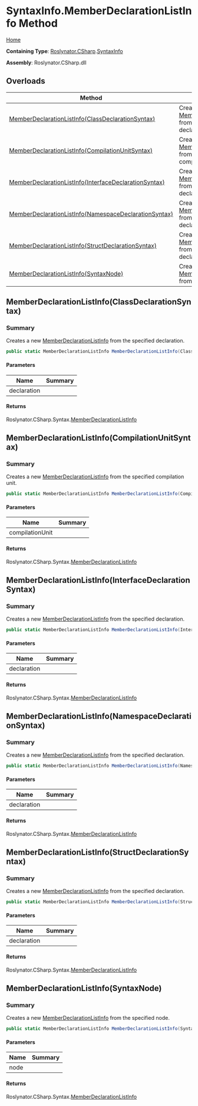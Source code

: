 # SyntaxInfo\.MemberDeclarationListInfo Method

[Home](../../../../README.md)

**Containing Type**: [Roslynator.CSharp](../../README.md)\.[SyntaxInfo](../README.md)

**Assembly**: Roslynator\.CSharp\.dll

## Overloads

| Method | Summary |
| ------ | ------- |
| [MemberDeclarationListInfo(ClassDeclarationSyntax)](#Roslynator_CSharp_SyntaxInfo_MemberDeclarationListInfo_Microsoft_CodeAnalysis_CSharp_Syntax_ClassDeclarationSyntax_) | Creates a new [MemberDeclarationListInfo](../../Syntax/MemberDeclarationListInfo/README.md) from the specified declaration\. |
| [MemberDeclarationListInfo(CompilationUnitSyntax)](#Roslynator_CSharp_SyntaxInfo_MemberDeclarationListInfo_Microsoft_CodeAnalysis_CSharp_Syntax_CompilationUnitSyntax_) | Creates a new [MemberDeclarationListInfo](../../Syntax/MemberDeclarationListInfo/README.md) from the specified compilation unit\. |
| [MemberDeclarationListInfo(InterfaceDeclarationSyntax)](#Roslynator_CSharp_SyntaxInfo_MemberDeclarationListInfo_Microsoft_CodeAnalysis_CSharp_Syntax_InterfaceDeclarationSyntax_) | Creates a new [MemberDeclarationListInfo](../../Syntax/MemberDeclarationListInfo/README.md) from the specified declaration\. |
| [MemberDeclarationListInfo(NamespaceDeclarationSyntax)](#Roslynator_CSharp_SyntaxInfo_MemberDeclarationListInfo_Microsoft_CodeAnalysis_CSharp_Syntax_NamespaceDeclarationSyntax_) | Creates a new [MemberDeclarationListInfo](../../Syntax/MemberDeclarationListInfo/README.md) from the specified declaration\. |
| [MemberDeclarationListInfo(StructDeclarationSyntax)](#Roslynator_CSharp_SyntaxInfo_MemberDeclarationListInfo_Microsoft_CodeAnalysis_CSharp_Syntax_StructDeclarationSyntax_) | Creates a new [MemberDeclarationListInfo](../../Syntax/MemberDeclarationListInfo/README.md) from the specified declaration\. |
| [MemberDeclarationListInfo(SyntaxNode)](#Roslynator_CSharp_SyntaxInfo_MemberDeclarationListInfo_Microsoft_CodeAnalysis_SyntaxNode_) | Creates a new [MemberDeclarationListInfo](../../Syntax/MemberDeclarationListInfo/README.md) from the specified node\. |

## MemberDeclarationListInfo\(ClassDeclarationSyntax\)<a name="Roslynator_CSharp_SyntaxInfo_MemberDeclarationListInfo_Microsoft_CodeAnalysis_CSharp_Syntax_ClassDeclarationSyntax_"></a>

### Summary

Creates a new [MemberDeclarationListInfo](../../Syntax/MemberDeclarationListInfo/README.md) from the specified declaration\.

```csharp
public static MemberDeclarationListInfo MemberDeclarationListInfo(ClassDeclarationSyntax declaration)
```

#### Parameters

| Name | Summary |
| ---- | ------- |
| declaration | |

#### Returns

Roslynator\.CSharp\.Syntax\.[MemberDeclarationListInfo](../../Syntax/MemberDeclarationListInfo/README.md)

## MemberDeclarationListInfo\(CompilationUnitSyntax\)<a name="Roslynator_CSharp_SyntaxInfo_MemberDeclarationListInfo_Microsoft_CodeAnalysis_CSharp_Syntax_CompilationUnitSyntax_"></a>

### Summary

Creates a new [MemberDeclarationListInfo](../../Syntax/MemberDeclarationListInfo/README.md) from the specified compilation unit\.

```csharp
public static MemberDeclarationListInfo MemberDeclarationListInfo(CompilationUnitSyntax compilationUnit)
```

#### Parameters

| Name | Summary |
| ---- | ------- |
| compilationUnit | |

#### Returns

Roslynator\.CSharp\.Syntax\.[MemberDeclarationListInfo](../../Syntax/MemberDeclarationListInfo/README.md)

## MemberDeclarationListInfo\(InterfaceDeclarationSyntax\)<a name="Roslynator_CSharp_SyntaxInfo_MemberDeclarationListInfo_Microsoft_CodeAnalysis_CSharp_Syntax_InterfaceDeclarationSyntax_"></a>

### Summary

Creates a new [MemberDeclarationListInfo](../../Syntax/MemberDeclarationListInfo/README.md) from the specified declaration\.

```csharp
public static MemberDeclarationListInfo MemberDeclarationListInfo(InterfaceDeclarationSyntax declaration)
```

#### Parameters

| Name | Summary |
| ---- | ------- |
| declaration | |

#### Returns

Roslynator\.CSharp\.Syntax\.[MemberDeclarationListInfo](../../Syntax/MemberDeclarationListInfo/README.md)

## MemberDeclarationListInfo\(NamespaceDeclarationSyntax\)<a name="Roslynator_CSharp_SyntaxInfo_MemberDeclarationListInfo_Microsoft_CodeAnalysis_CSharp_Syntax_NamespaceDeclarationSyntax_"></a>

### Summary

Creates a new [MemberDeclarationListInfo](../../Syntax/MemberDeclarationListInfo/README.md) from the specified declaration\.

```csharp
public static MemberDeclarationListInfo MemberDeclarationListInfo(NamespaceDeclarationSyntax declaration)
```

#### Parameters

| Name | Summary |
| ---- | ------- |
| declaration | |

#### Returns

Roslynator\.CSharp\.Syntax\.[MemberDeclarationListInfo](../../Syntax/MemberDeclarationListInfo/README.md)

## MemberDeclarationListInfo\(StructDeclarationSyntax\)<a name="Roslynator_CSharp_SyntaxInfo_MemberDeclarationListInfo_Microsoft_CodeAnalysis_CSharp_Syntax_StructDeclarationSyntax_"></a>

### Summary

Creates a new [MemberDeclarationListInfo](../../Syntax/MemberDeclarationListInfo/README.md) from the specified declaration\.

```csharp
public static MemberDeclarationListInfo MemberDeclarationListInfo(StructDeclarationSyntax declaration)
```

#### Parameters

| Name | Summary |
| ---- | ------- |
| declaration | |

#### Returns

Roslynator\.CSharp\.Syntax\.[MemberDeclarationListInfo](../../Syntax/MemberDeclarationListInfo/README.md)

## MemberDeclarationListInfo\(SyntaxNode\)<a name="Roslynator_CSharp_SyntaxInfo_MemberDeclarationListInfo_Microsoft_CodeAnalysis_SyntaxNode_"></a>

### Summary

Creates a new [MemberDeclarationListInfo](../../Syntax/MemberDeclarationListInfo/README.md) from the specified node\.

```csharp
public static MemberDeclarationListInfo MemberDeclarationListInfo(SyntaxNode node)
```

#### Parameters

| Name | Summary |
| ---- | ------- |
| node | |

#### Returns

Roslynator\.CSharp\.Syntax\.[MemberDeclarationListInfo](../../Syntax/MemberDeclarationListInfo/README.md)

